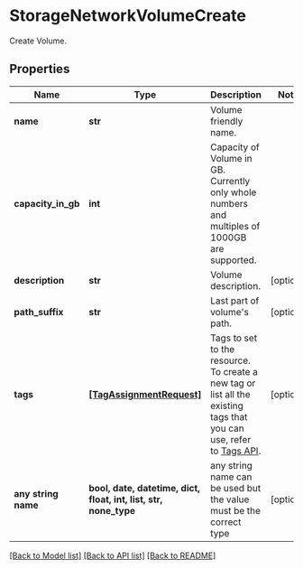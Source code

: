 # StorageNetworkVolumeCreate

Create Volume.

## Properties
Name | Type | Description | Notes
------------ | ------------- | ------------- | -------------
**name** | **str** | Volume friendly name. | 
**capacity_in_gb** | **int** | Capacity of Volume in GB. Currently only whole numbers and multiples of 1000GB are supported. | 
**description** | **str** | Volume description. | [optional] 
**path_suffix** | **str** | Last part of volume&#39;s path. | [optional] 
**tags** | [**[TagAssignmentRequest]**](TagAssignmentRequest.md) | Tags to set to the resource. To create a new tag or list all the existing tags that you can use, refer to [Tags API](https://developers.phoenixnap.com/docs/tags/1/overview). | [optional] 
**any string name** | **bool, date, datetime, dict, float, int, list, str, none_type** | any string name can be used but the value must be the correct type | [optional]

[[Back to Model list]](../README.md#documentation-for-models) [[Back to API list]](../README.md#documentation-for-api-endpoints) [[Back to README]](../README.md)


